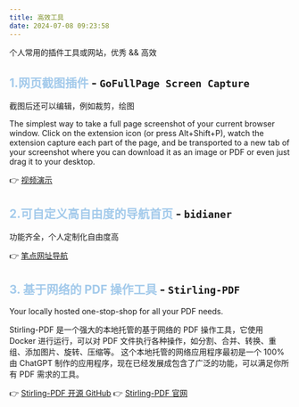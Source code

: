 ```yaml
---
title: 高效工具
date: 2024-07-08 09:23:58
---
```


个人常用的插件工具或网站，优秀 && 高效

## <font color=#A3CAEB>1.网页截图插件</font> - `GoFullPage Screen Capture`

截图后还可以编辑，例如裁剪，绘图

The simplest way to take a full page screenshot of your current browser window. Click on the extension icon (or press Alt+Shift+P), watch the extension capture each part of the page, and be transported to a new tab of your screenshot where you can download it as an image or PDF or even just drag it to your desktop. 

👉 [视频演示](https://gofullpage.com/fpsc-sample-2.d2023152.mp4)

## <font color=#A3CAEB>2.可自定义高自由度的导航首页</font> - `bidianer`

功能齐全，个人定制化自由度高 

👉 [笔点网址导航](https://www.bidianer.com/)

## <font color=#A3CAEB>3. 基于网络的 PDF 操作工具</font> - `Stirling-PDF`

Your locally hosted one-stop-shop for all your PDF needs.

Stirling-PDF 是一个强大的本地托管的基于网络的 PDF 操作工具，它使用 Docker 进行运行，可以对 PDF 文件执行各种操作，如分割、合并、转换、重组、添加图片、旋转、压缩等。
这个本地托管的网络应用程序最初是一个 100% 由 ChatGPT 制作的应用程序，现在已经发展成包含了广泛的功能，可以满足你所有 PDF 需求的工具。

👉 [Stirling-PDF 开源 GitHub](https://github.com/Stirling-Tools/Stirling-PDF)
👉 [Stirling-PDF 官网](https://stirlingtools.com/)
